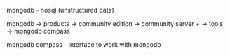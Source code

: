 mongodb - nosql (unstructured data)

mongodb -> products -> community edition -> community server + -> tools -> mongodb compass

mongodb compass - interface to work with mongodb